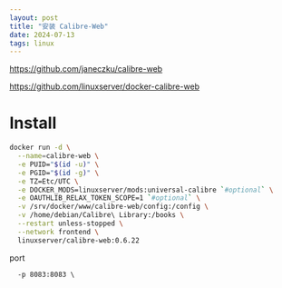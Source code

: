 ```yaml
---
layout: post
title: "安装 Calibre-Web"
date: 2024-07-13
tags: linux
---
```


<https://github.com/janeczku/calibre-web>

<https://github.com/linuxserver/docker-calibre-web>

# Install

```bash
docker run -d \
  --name=calibre-web \
  -e PUID="$(id -u)" \
  -e PGID="$(id -g)" \
  -e TZ=Etc/UTC \
  -e DOCKER_MODS=linuxserver/mods:universal-calibre `#optional` \
  -e OAUTHLIB_RELAX_TOKEN_SCOPE=1 `#optional` \
  -v /srv/docker/www/calibre-web/config:/config \
  -v /home/debian/Calibre\ Library:/books \
  --restart unless-stopped \
  --network frontend \
  linuxserver/calibre-web:0.6.22
```

port

```txt
  -p 8083:8083 \
```
